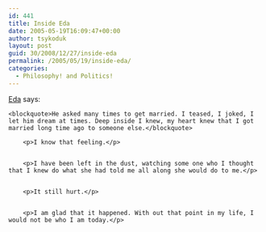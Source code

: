 ```yaml
---
id: 441
title: Inside Eda
date: 2005-05-19T16:09:47+00:00
author: tsykoduk
layout: post
guid: 30/2008/12/27/inside-eda
permalink: /2005/05/19/inside-eda/
categories:
  - Philosophy! and Politics!
---
```

<p><a href="http://insid-e-da.blogspot.com/2005/04/marriage-proposal.htm">Eda</a> says:</p>


	<blockquote>He asked many times to get married. I teased, I joked, I let him dream at times. Deep inside I knew, my heart knew that I got married long time ago to someone else.</blockquote>

		<p>I know that feeling.</p>


		<p>I have been left in the dust, watching some one who I thought that I knew do what she had told me all along she would do to me.</p>


		<p>It still hurt.</p>


		<p>I am glad that it happened. With out that point in my life, I would not be who I am today.</p>